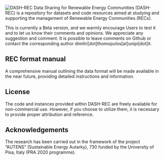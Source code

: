 ![DASH-REC](https://github.com/dimitri-thomopulos/DASH-REC/assets/62555073/6e350d32-6a4c-49dd-88a9-598cd47e8183)
Data Sharing for Renewable Energy Communities (DASH-REC) is a repository for datasets and code resources aimed at studying and supporting the management of Renewable Energy Communities (RECs).

This is currently a Beta version, and we warmly encourage Users to test it and to let us know their comments and opinions.
We appreciate any suggestion and comment. It is possible to leave comments on Github or contact the corresponding author dimitri[dot]thomopulos[at]unipi[dot]it.

## REC format manual
A comprehensive manual outlining the data format will be made available in the near future, providing detailed instructions and information.

## License
The code and instances provided within DASH-REC are freely available for non-commercial use. However, if you choose to utilize them, it is necessary to provide proper attribution and reference.

## Acknowledgements
The research has been carried out in the framework of the project “AUTENS” (Sustainable Energy Autarky), 730 funded by the University of Pisa, Italy (PRA 2020 programme).
